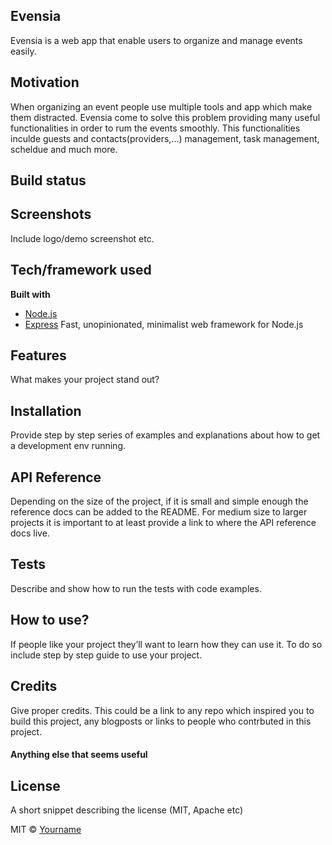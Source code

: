 ## Evensia
Evensia is a web app that enable users to organize and manage events easily.

## Motivation
When organizing an event people use multiple tools and app which make them distracted. Evensia come to solve this problem providing many useful functionalities in order to rum the events smoothly. This functionalities inculde guests and contacts(providers,...) management, task management, scheldue and much more.

## Build status

## Screenshots
Include logo/demo screenshot etc.

## Tech/framework used

<b>Built with</b>
- [Node.js](https://nodejs.org/en/)
- [Express](https://expressjs.com/) Fast, unopinionated, minimalist web framework for Node.js

## Features
What makes your project stand out?

## Installation
Provide step by step series of examples and explanations about how to get a development env running.

## API Reference

Depending on the size of the project, if it is small and simple enough the reference docs can be added to the README. For medium size to larger projects it is important to at least provide a link to where the API reference docs live.

## Tests
Describe and show how to run the tests with code examples.

## How to use?
If people like your project they’ll want to learn how they can use it. To do so include step by step guide to use your project.


## Credits
Give proper credits. This could be a link to any repo which inspired you to build this project, any blogposts or links to people who contrbuted in this project. 

#### Anything else that seems useful

## License
A short snippet describing the license (MIT, Apache etc)

MIT © [Yourname]()

